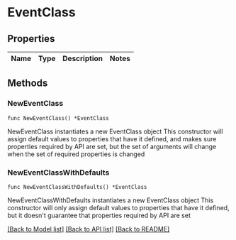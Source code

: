 # EventClass

## Properties

Name | Type | Description | Notes
------------ | ------------- | ------------- | -------------

## Methods

### NewEventClass

`func NewEventClass() *EventClass`

NewEventClass instantiates a new EventClass object
This constructor will assign default values to properties that have it defined,
and makes sure properties required by API are set, but the set of arguments
will change when the set of required properties is changed

### NewEventClassWithDefaults

`func NewEventClassWithDefaults() *EventClass`

NewEventClassWithDefaults instantiates a new EventClass object
This constructor will only assign default values to properties that have it defined,
but it doesn't guarantee that properties required by API are set


[[Back to Model list]](../README.md#documentation-for-models) [[Back to API list]](../README.md#documentation-for-api-endpoints) [[Back to README]](../README.md)



